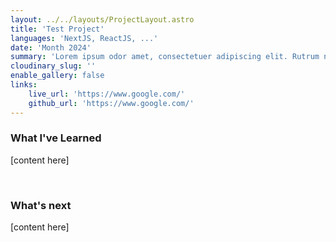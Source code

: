```yaml
---
layout: ../../layouts/ProjectLayout.astro
title: 'Test Project'
languages: 'NextJS, ReactJS, ...'
date: 'Month 2024'
summary: 'Lorem ipsum odor amet, consectetuer adipiscing elit. Rutrum netus a praesent faucibus primis nostra arcu risus sollicitudin.'
cloudinary_slug: ''
enable_gallery: false
links:
    live_url: 'https://www.google.com/'
    github_url: 'https://www.google.com/'
---
```


### What I've Learned

[content here]

<br />

### What's next

[content here]